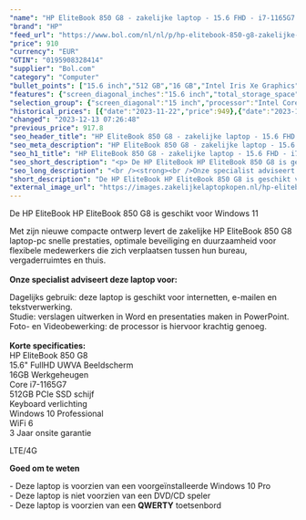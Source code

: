 ```yaml
---
"name": "HP EliteBook 850 G8 - zakelijke laptop - 15.6 FHD - i7-1165G7 - 16GB - 512GB - W10P"
"brand": "HP"
"feed_url": "https://www.bol.com/nl/nl/p/hp-elitebook-850-g8-zakelijke-laptop-15-6-fhd-i7-1165g7-16gb-512gb-w10p/9300000113807181"
"price": 910
"currency": "EUR"
"GTIN": "0195908328414"
"supplier": "Bol.com"
"category": "Computer"
"bullet_points": ["15.6 inch","512 GB","16 GB","Intel Iris Xe Graphics"]
"features": {"screen_diagonal_inches":"15.6 inch","total_storage_space":"512 GB","memory_size":"16 GB","graphics_card":"Intel Iris Xe Graphics"}
"selection_group": {"screen_diagonal":"15 inch","processor":"Intel Core i7","changed_price_past_3_days":true,"product_family":"Elitebook"}
"historical_prices": [{"date":"2023-11-22","price":949},{"date":"2023-12-09","price":941.2},{"date":"2023-12-10","price":933.4},{"date":"2023-12-11","price":925.6},{"date":"2023-12-12","price":917.8},{"date":"2023-12-13","price":910}]
"changed": "2023-12-13 07:26:48"
"previous_price": 917.8
"seo_header_title": "HP EliteBook 850 G8 - zakelijke laptop - 15.6 FHD - i7-1165G7 - 16GB - 512GB - W10P"
"seo_meta_description": "HP EliteBook 850 G8 - zakelijke laptop - 15.6 FHD - i7-1165G7 - 16GB - 512GB - W10P"
"seo_h1_title": "HP EliteBook 850 G8 - zakelijke laptop - 15.6 FHD - i7-1165G7 - 16GB - 512GB - W10P"
"seo_short_description": "<p> De HP EliteBook HP EliteBook 850 G8 is geschikt voor Windows 11 </p> <p> Met zijn nieuwe compacte ontwerp levert de zakelijke HP EliteBook 850 G8 laptop-pc snelle prestaties, optimale beveiliging en duurzaamheid voor flexibele medewerkers die zich verplaatsen tussen hun bureau, vergaderruimtes en thuis."
"seo_long_description": "<br /><strong><br />Onze specialist adviseert deze laptop voor:</strong> </p> <p> Dagelijks gebruik: deze laptop is geschikt voor internetten, e-mailen en tekstverwerking. <br />Studie: verslagen uitwerken in Word en presentaties maken in PowerPoint. <br />Foto- en Videobewerking: de processor is hiervoor krachtig genoeg. <br /><br /><strong>Korte specificaties:<br /></strong>HP EliteBook 850 G8 <br />15. 6\" FullHD UWVA Beeldscherm<br />16GB Werkgeheugen<br />Core i7-1165G7<br />512GB PCIe SSD schijf<br />Keyboard verlichting<br />Windows 10 Professional<br />WiFi 6<br />3 Jaar onsite garantie </p> <p> LTE/4G </p> <p> <strong>Goed om te weten</strong> </p> <p> - Deze laptop is voorzien van een voorgeïnstalleerde Windows 10 Pro<br />- Deze laptop is niet voorzien van een DVD/CD speler<br />- Deze laptop is voorzien van een <strong>QWERTY</strong> toetsenbord </p>"
"short_description": "De HP EliteBook HP EliteBook 850 G8 is geschikt voor Windows 11 Met zijn nieuwe compacte ontwerp levert de zakelijke HP EliteBook 850 G8 laptop-pc snelle prestaties, optimale beveiliging en duurzaamheid voor flexibele medewerkers die zich verplaatsen tussen hun bureau, vergaderruimtes en thuis. Onze specialist adviseert deze laptop voor: Dagelijks gebruik: deze laptop is geschikt voor internetten, e-mailen en tekstverwerking. Studie: verslagen uitwerken in Word en presentaties maken in PowerPoint. Foto- en Videobewerking: de processor is hiervoor krachtig genoeg. Korte specificaties: HP EliteBook 850 G8 15.6\" FullHD UWVA Beeldscherm 16GB Werkgeheugen Core i7-1165G7 512GB PCIe SSD schijf Keyboard verlichting Windows 10 Professional WiFi 6 3 Jaar onsite garantie LTE/4G Goed om te weten - Deze laptop is voorzien van een voorgeïnstalleerde Windows 10 Pro - Deze laptop is niet voorzien van een DVD/CD speler - Deze laptop is voorzien van een QWERTY toetsenbord"
"external_image_url": "https://images.zakelijkelaptopkopen.nl/hp-elitebook-850-g8-zakelijke-laptop-15-6-fhd-i7-1165g7-16gb-512gb-w10p.webp"
---
```


<p> De HP EliteBook HP EliteBook 850 G8 is geschikt voor Windows 11 </p> <p> Met zijn nieuwe compacte ontwerp levert de zakelijke HP EliteBook 850 G8 laptop-pc snelle prestaties, optimale beveiliging en duurzaamheid voor flexibele medewerkers die zich verplaatsen tussen hun bureau, vergaderruimtes en thuis.<br /><strong><br />Onze specialist adviseert deze laptop voor:</strong> </p> <p> Dagelijks gebruik: deze laptop is geschikt voor internetten, e-mailen en tekstverwerking.<br />Studie: verslagen uitwerken in Word en presentaties maken in PowerPoint.<br />Foto- en Videobewerking: de processor is hiervoor krachtig genoeg.<br /><br /><strong>Korte specificaties:<br /></strong>HP EliteBook 850 G8 <br />15.6" FullHD UWVA Beeldscherm<br />16GB Werkgeheugen<br />Core i7-1165G7<br />512GB PCIe SSD schijf<br />Keyboard verlichting<br />Windows 10 Professional<br />WiFi 6<br />3 Jaar onsite garantie </p> <p> LTE/4G </p> <p> <strong>Goed om te weten</strong> </p> <p> - Deze laptop is voorzien van een voorgeïnstalleerde Windows 10 Pro<br />- Deze laptop is niet voorzien van een DVD/CD speler<br />- Deze laptop is voorzien van een <strong>QWERTY</strong> toetsenbord </p>